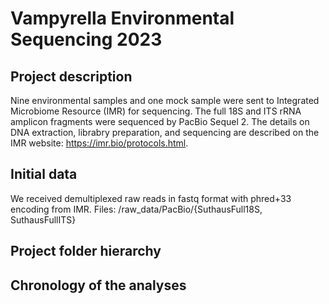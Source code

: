 # Vampyrella Environmental Sequencing 2023

## Project description
Nine environmental samples and one mock sample were sent to Integrated Microbiome Resource (IMR) for sequencing.
The full 18S and ITS rRNA amplicon fragments were sequenced by PacBio Sequel 2.
The details on DNA extraction, librabry preparation, and sequencing are described on the IMR website: https://imr.bio/protocols.html.

## Initial data
We received demultiplexed raw reads in fastq format with phred+33 encoding from IMR.
Files: /raw_data/PacBio/{SuthausFull18S, SuthausFullITS}

## Project folder hierarchy

## Chronology of the analyses


